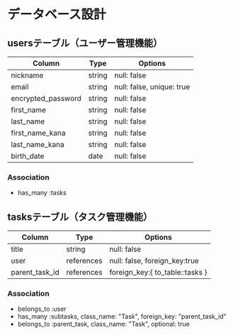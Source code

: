 # データベース設計

## usersテーブル（ユーザー管理機能）

| Column             | Type   | Options                   |
| ------------------ | ------ | ------------------------- |
| nickname           | string | null: false               |
| email              | string | null: false, unique: true |
| encrypted_password | string | null: false               |
| first_name         | string | null: false               |
| last_name          | string | null: false               |
| first_name_kana    | string | null: false               |
| last_name_kana     | string | null: false               |
| birth_date         | date   | null: false               |

### Association
- has_many :tasks

## tasksテーブル（タスク管理機能）

| Column               | Type       | Options                         |
| -------------------- | ---------- | ------------------------------- |
| title                | string     | null: false                     |
| user                 | references | null: false, foreign_key:true   |
| parent_task_id       | references | foreign_key:{ to_table::tasks } |

### Association
- belongs_to :user
- has_many :subtasks, class_name: "Task", foreign_key: "parent_task_id"
- belongs_to :parent_task, class_name: "Task", optional: true
